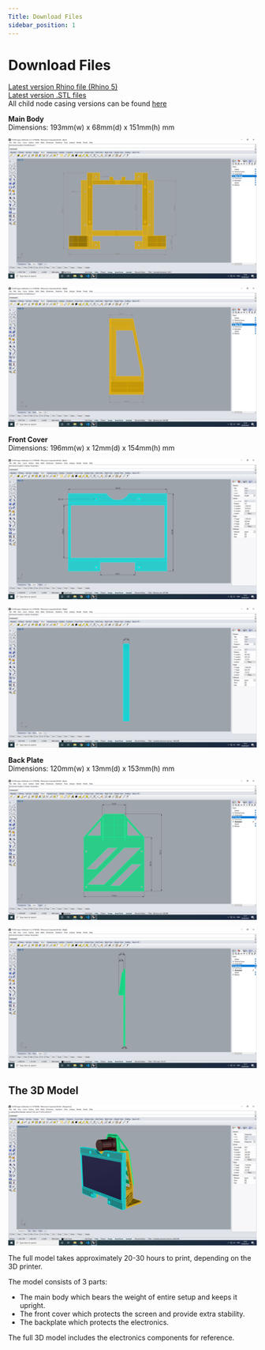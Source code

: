 ```yaml
---
Title: Download Files
sidebar_position: 1
---
```


# Download Files

[Latest version Rhino file (Rhino 5)](https://github.com/screensavers-club/argos-childnode-case/tree/main/3.2)  
[Latest version .STL files](https://github.com/screensavers-club/argos-childnode-case/tree/main/3.2/stl)  
All child node casing versions can be found [here](https://github.com/screensavers-club/argos-childnode-case)

**Main Body**  
Dimensions: 193mm(w) x 68mm(d) x 151mm(h) mm

![Main Body](../../../static/img/v3-2/mainbody-dim2.png)

![Main Body](../../../static/img/v3-2/mainbody-dim1.png)

**Front Cover**  
Dimensions: 196mm(w) x 12mm(d) x 154mm(h) mm

![Front Cover](../../../static/img/v3-2/frontcoverdim2.png)

![Front Cover](../../../static/img/v3-2/frontcoverdim1.png)

**Back Plate**  
Dimensions: 120mm(w) x 13mm(d) x 153mm(h) mm

![Backplate](../../../static/img/v3-2/backplatedim2.png)

![Backplate](../../../static/img/v3-2/backplatedim1.png)

## The 3D Model

![Full Model 1](../../../static/img/v3-2/3-2-1.png)

The full model takes approximately 20-30 hours to print, depending on the 3D printer.

The model consists of 3 parts:

- The main body which bears the weight of entire setup and keeps it upright.
- The front cover which protects the screen and provide extra stability.
- The backplate which protects the electronics.

The full 3D model includes the electronics components for reference.
